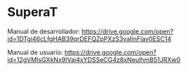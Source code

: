 # SuperaT

Manual de desarrollador:
https://drive.google.com/open?id=1DTgi46cLfgHAB39qrDEFQZpPXzS3yaIinFlav0ESC14

Manual de usuario:
https://drive.google.com/open?id=12gVMIsGXkNx9IVaj4xYDSSeCG4z8xNeulhmB51JRXw0

